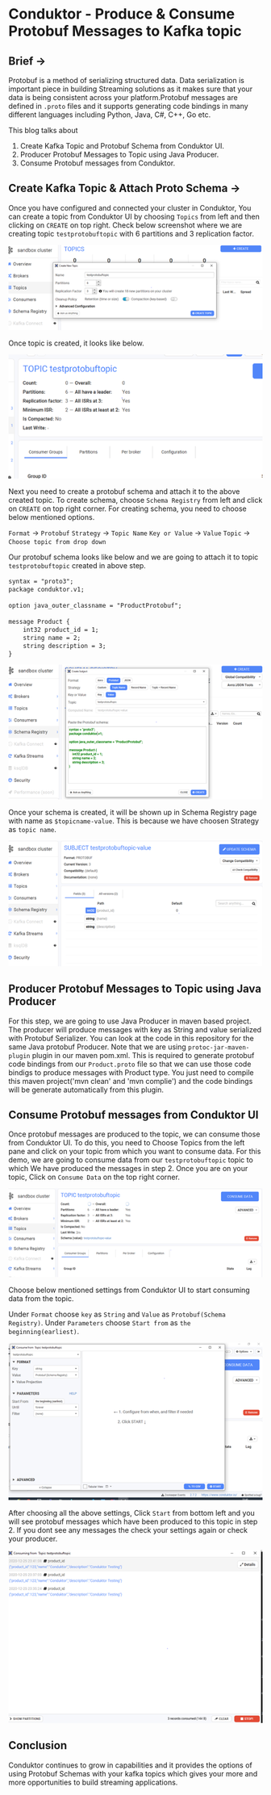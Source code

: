 # Conduktor - Produce & Consume Protobuf Messages to Kafka topic

## Brief ->

Protobuf is a method of serializing structured data. Data serialization is important piece in building Streaming solutions as it makes sure that your data is being consistent across your platform.Protobuf messages are defined in `.proto` files and it supports generating code bindings in many different languages including Python, Java, C#, C++, Go etc.

This blog talks about 

1. Create Kafka Topic and Protobuf Schema from Conduktor UI.
2. Producer Protobuf Messages to Topic using Java Producer.
3. Consume Protobuf messages from Conduktor.

## Create Kafka Topic & Attach Proto Schema ->

Once you have configured and connected your cluster in Conduktor, You can create a topic from Conduktor UI by choosing `Topics` from left and then clicking on `CREATE` on top right. Check below screenshot where we are creating topic `testprotobuftopic` with 6 partitions and 3 replication factor.

![alt text](https://github.com/rahulgulati89/Kafka/blob/main/Images/CreateKafkaTopic.png)

Once topic is created, it looks like below.

![alt text](https://github.com/rahulgulati89/Kafka/blob/main/Images/KafkaTopic.png)

Next you need to create a protobuf schema and attach it to the above created topic. To create schema, choose `Schema Registry` from left and click on `CREATE` on top right corner. For creating schema, you need to choose below mentioned options.

`Format` -> `Protobuf`
`Strategy` -> `Topic Name`
`Key or Value` -> `Value`
`Topic` -> `Choose topic from drop down`

Our protobuf schema looks like below and we are going to attach it to topic `testprotobuftopic` created in above step.

```
syntax = "proto3";
package conduktor.v1;

option java_outer_classname = "ProductProtobuf";

message Product {
    int32 product_id = 1;
    string name = 2;
    string description = 3;
}
```

![alt text](https://github.com/rahulgulati89/Kafka/blob/main/Images/ProtobufSchema1.png)

Once your schema is created, it will be shown up in Schema Registry page with name as `$topicname-value`. This is because we have choosen Strategy as `topic name`.

![alt text](https://github.com/rahulgulati89/Kafka/blob/main/Images/ProtobufSchema2.png)

## Producer Protobuf Messages to Topic using Java Producer

For this step, we are going to use Java Producer in maven based project. The producer will produce messages with key as String and value serialized with Protobuf Serializer. You can look at the code in this repository for the same Java protobuf Producer. Note that we are using `protoc-jar-maven-plugin`  plugin in our maven pom.xml. This is required to generate protobuf code bindings from our `Product.proto` file so that we can use those code bindigs to produce messages with Product type. You just need to compile this maven project('mvn clean' and 'mvn complie') and the code bindings will be generate automatically from this plugin.

## Consume Protobuf messages from Conduktor UI

Once protobuf messages are produced to the topic, we can consume those from Conduktor UI. To do this, you need to Choose Topics from the left pane and click on your topic from which you want to consume data. For this demo, we are going to consume data from our `testprotobuftopic` topic to which We have produced the messages in step 2. Once you are on your topic, Click on `Consume Data` on the top right corner.

![alt text](https://github.com/rahulgulati89/Kafka/blob/main/Images/Consumer1.png)


Choose below mentioned settings from Conduktor UI to start consuming data from the topic.

Under `Format` choose `key` as `String` and `Value` as `Protobuf(Schema Registry)`.
Under `Parameters` choose `Start from` as `the beginning(earliest)`.

![alt text](https://github.com/rahulgulati89/Kafka/blob/main/Images/Consumer2.png)

After choosing all the above settings, Click `Start` from bottom left and you will see protobuf messages which have been produced to this topic in step 2. If you dont see any messages the check your settings again or check your producer.

![alt text](https://github.com/rahulgulati89/Kafka/blob/main/Images/Consumer3.png)

## Conclusion 

Conduktor continues to grow in capabilities and it provides the options of using Protobuf Schemas with your kafka topics which gives your more and more opportunities to build streaming applications.
